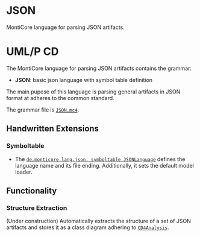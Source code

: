 # JSON

MontiCore language for parsing JSON artifacts.


# UML/P CD
The MontiCore language for parsing JSON artifacts contains the grammar:
- **JSON**: basic json language with symbol table definition 

The main pupose of this language is parsing general artifacts in JSON format
at adheres to the common standard.

The grammar file is [`JSON.mc4`][JSONGrammar].

## Handwritten Extensions
### Symboltable
- The [`de.monticore.lang.json._symboltable.JSONLanguage`][JSONLanguage]
 defines the language name and its file ending. Additionally, it sets the 
 default model loader.

## Functionality
### Structure Extraction
(Under construction) 
Automatically extracts the structure of a set of JSON artifacts and stores it 
as a class diagram adhering to [`CD4Analysis`][CD4Analysis].
  

[JSONGrammar]: https://git.rwth-aachen.de/monticore/languages/json/-/blob/master/src/main/grammars/de/monticore/lang/JSON.mc4
[JSONLanguage]: https://git.rwth-aachen.de/monticore/languages/json/-/blob/master/src/main/java/de/monticore/lang/json/_symboltable/JSONLanguage.java
[CD4Analysis]: https://git.rwth-aachen.de/monticore/cd4analysis/cd4analysis
